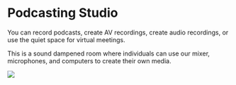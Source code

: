 # Podcasting Studio

You can record podcasts, create AV recordings, create audio recordings, or use the quiet space for virtual meetings.

This is a sound dampened room where individuals can use our mixer, microphones, and computers to create their own media.

![](../ACSL_Logo-Full_Color600x488.jpg)